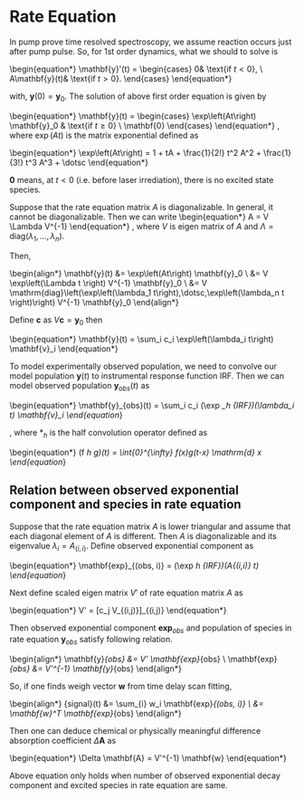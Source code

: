 # Rate Equation

In pump prove time resolved spectroscopy, we assume reaction occurs just after pump pulse. So, for 1st order dynamics, what we should to solve is

\begin{equation*}
\mathbf{y}'(t) = \begin{cases}
0& \text{if $t < 0$}, \\
A\mathbf{y}(t)& \text{if $t>0$}.
\end{cases}
\end{equation*}

with, $\mathbf{y}(0)=\mathbf{y}_0$. The solution of above first order equation is given by

\begin{equation*}
\mathbf{y}(t) = \begin{cases} 
\exp\left(At\right) \mathbf{y}_0 & \text{if $t\geq 0$} \\
\mathbf{0}
\end{cases}
\end{equation*}
, where $\exp\left(At\right)$ is the matrix exponential defined as 

\begin{equation*}
\exp\left(At\right) = 1 + tA + \frac{1}{2!} t^2 A^2 + \frac{1}{3!} t^3 A^3 + \dotsc
\end{equation*}

$\mathbf{0}$ means, at $t<0$ (i.e. before laser irrediation), there is no excited state species. 

Suppose that the rate equation matrix $A$ is diagonalizable. In general, it cannot be diagonalizable.
Then we can write 
\begin{equation*}
A = V \Lambda V^{-1}
\end{equation*}
, where $V$ is eigen matrix of $A$ and $\Lambda = \mathrm{diag}\left(\lambda_1,\dotsc,\lambda_n\right)$.

Then,

\begin{align*}
\mathbf{y}(t) &= \exp\left(At\right) \mathbf{y}_0 \\
&= V \exp\left(\Lambda t \right) V^{-1} \mathbf{y}_0 \\
&= V \mathrm{diag}\left(\exp\left(\lambda_1 t\right),\dotsc,\exp\left(\lambda_n t \right)\right) V^{-1} \mathbf{y}_0
\end{align*}

Define $\mathbf{c}$ as $V\mathbf{c} = \mathbf{y}_0$ then

\begin{equation*}
\mathbf{y}(t) = \sum_i c_i \exp\left(\lambda_i t\right) \mathbf{v}_i
\end{equation*}

To model experimentally observed population, we need to convolve our model population $\mathbf{y}(t)$ to instrumental response function $\mathrm{IRF}$.
Then we can model observed population $\mathbf{y}_{obs}(t)$ as

\begin{equation*}
\mathbf{y}_{obs}(t) = \sum_i c_i (\exp *_h {IRF})(\lambda_i t) \mathbf{v}_i
\end{equation*}

, where $*_h$ is the half convolution operator defined as

\begin{equation*}
(f *_h g)(t) = \int_{0}^{\infty} f(x)g(t-x) \mathrm{d} x
\end{equation*}

## Relation between observed exponential component and species in rate equation

Suppose that the rate equation matrix $A$ is lower triangular and assume that each diagonal element of $A$ is different.
Then $A$ is diagonalizable and its eigenvalue $\lambda_i = A_{(i,i)}.$
Define observed exponential component as

\begin{equation*}
\mathbf{exp}_{(obs, i)} = (\exp *_h {IRF})(A_{(i,i)} t)
\end{equation*}

Next define scaled eigen matrix $V'$ of rate equation matrix $A$ as

\begin{equation*}
V' = [c_j V_{(i,j)}]_{(i,j)}
\end{equation*}

Then observed exponential component $\mathbf{exp}_{obs}$ and population of species in rate equation $\mathbf{y}_{obs}$ satisfy following relation.

\begin{align*}
\mathbf{y}_{obs} &= V' \mathbf{exp}_{obs} \\
\mathbf{exp}_{obs} &= V'^{-1} \mathbf{y}_{obs}
\end{align*}

So, if one finds weigh vector $\mathbf{w}$ from time delay scan fitting,

\begin{align*}
{signal}(t) &= \sum_{i} w_i \mathbf{exp}_{(obs, i)} \\
&= \mathbf{w}^T \mathbf{exp}_{obs}
\end{align*}

Then one can deduce chemical or physically meaningful difference absorption coefficient $\Delta \mathbf{A}$ as

\begin{equation*}
\Delta \mathbf{A} = V'^{-1} \mathbf{w}
\end{equation*}

Above equation only holds when number of observed exponential decay component and excited species in rate equation are same. 
